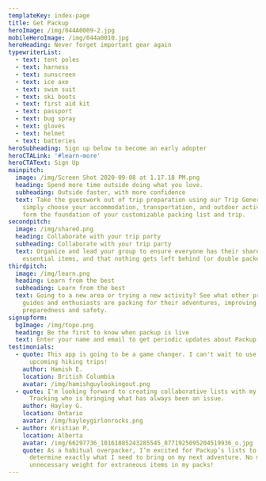```yaml
---
templateKey: index-page
title: Get Packup
heroImage: /img/044A0009-2.jpg
mobileHeroImage: /img/044a0010.jpg
heroHeading: Never forget important gear again
typewriterList:
  - text: tent poles
  - text: harness
  - text: sunscreen
  - text: ice axe
  - text: swim suit
  - text: ski boots
  - text: first aid kit
  - text: passport
  - text: bug spray
  - text: gloves
  - text: helmet
  - text: batteries
heroSubheading: Sign up below to become an early adopter
heroCTALink: '#learn-more'
heroCTAText: Sign Up
mainpitch:
  image: /img/Screen Shot 2020-09-08 at 1.17.18 PM.png
  heading: Spend more time outside doing what you love.
  subheading: Outside faster, with more confidence
  text: Take the guesswork out of trip preparation using our Trip Generator –
    simply choose your accommodation, transportation, and outdoor activities to
    form the foundation of your customizable packing list and trip.
secondpitch:
  image: /img/shared.png
  heading: Collaborate with your trip party
  subheading: Collaborate with your trip party
  text: Organize and lead your group to ensure everyone has their share of
    essential items, and that nothing gets left behind (or double packed!).
thirdpitch:
  image: /img/learn.png
  heading: Learn from the best
  subheading: Learn from the best
  text: Going to a new area or trying a new activity? See what other professional
    guides and enthusiasts are packing for their adventures, improving your own
    preparedness and safety.
signupform:
  bgImage: /img/topo.png
  heading: Be the first to know when packup is live
  text: Enter your name and email to get periodic updates about Packup
testimonials:
  - quote: This app is going to be a game changer. I can't wait to use it on
      upcoming hiking trips!
    author: Hamish E.
    location: British Columbia
    avatar: /img/hamishguylookingout.png
  - quote: I'm looking forward to creating collaborative lists with my friends.
      Tracking who is bringing what has always been an issue.
    author: Hayley G.
    location: Ontario
    avatar: /img/hayleygirlonrocks.png
  - author: Kristian P.
    location: Alberta
    avatar: /img/66297736_10161885243285545_8771925095204519936_o.jpg
    quote: As a habitual overpacker, I’m excited for Packup’s lists to help me
      determine exactly what I need to bring on my next adventure. No more
      unnecessary weight for extraneous items in my packs!
---
```


